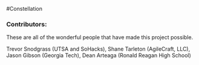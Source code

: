 #Constellation

### Contributors:

These are all of the wonderful people that have made this project possible.

Trevor Snodgrass (UTSA and SoHacks),
Shane Tarleton (AgileCraft, LLC),
Jason Gibson (Georgia Tech),
Dean Arteaga (Ronald Reagan High School)
